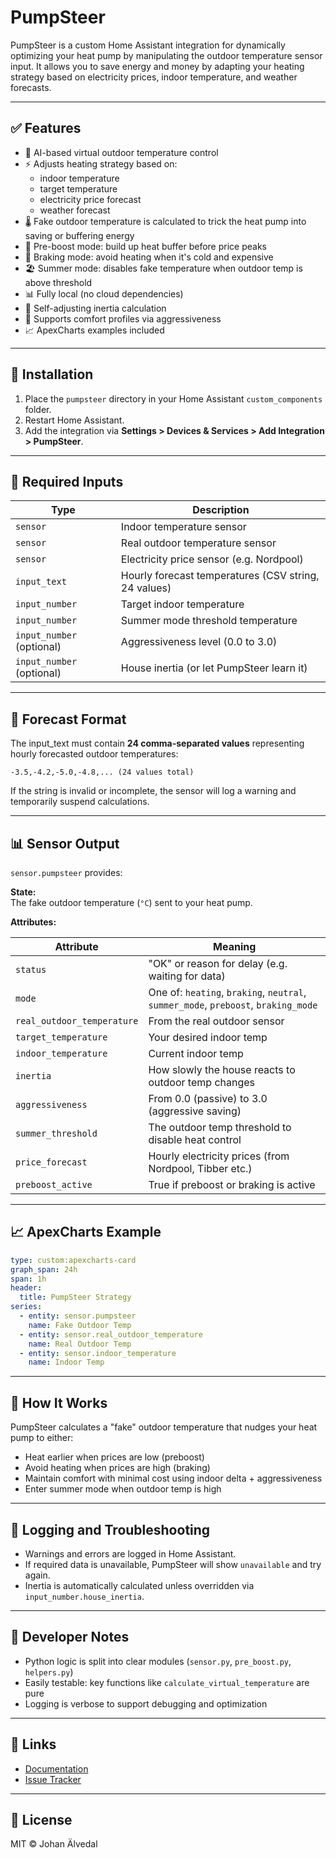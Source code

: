 
# PumpSteer

PumpSteer is a custom Home Assistant integration for dynamically optimizing your heat pump by manipulating the outdoor temperature sensor input. It allows you to save energy and money by adapting your heating strategy based on electricity prices, indoor temperature, and weather forecasts.

---

## ✅ Features

- 🔧 AI-based virtual outdoor temperature control
- ⚡ Adjusts heating strategy based on:
  - indoor temperature
  - target temperature
  - electricity price forecast
  - weather forecast
- 🌡️ Fake outdoor temperature is calculated to trick the heat pump into saving or buffering energy
- 🚀 Pre-boost mode: build up heat buffer before price peaks
- 🧊 Braking mode: avoid heating when it's cold and expensive
- 🏖️ Summer mode: disables fake temperature when outdoor temp is above threshold
- 📊 Fully local (no cloud dependencies)
- 🧠 Self-adjusting inertia calculation
- 🔄 Supports comfort profiles via aggressiveness
- 📈 ApexCharts examples included

---

## 🔧 Installation

1. Place the `pumpsteer` directory in your Home Assistant `custom_components` folder.
2. Restart Home Assistant.
3. Add the integration via **Settings > Devices & Services > Add Integration > PumpSteer**.

---

## 🧱 Required Inputs

| Type          | Description                                      |
|---------------|--------------------------------------------------|
| `sensor`      | Indoor temperature sensor                        |
| `sensor`      | Real outdoor temperature sensor                  |
| `sensor`      | Electricity price sensor (e.g. Nordpool)         |
| `input_text`  | Hourly forecast temperatures (CSV string, 24 values) |
| `input_number`| Target indoor temperature                        |
| `input_number`| Summer mode threshold temperature                |
| `input_number` (optional) | Aggressiveness level (0.0 to 3.0)    |
| `input_number` (optional) | House inertia (or let PumpSteer learn it) |

---

## 🧪 Forecast Format

The input_text must contain **24 comma-separated values** representing hourly forecasted outdoor temperatures:

```text
-3.5,-4.2,-5.0,-4.8,... (24 values total)
```

If the string is invalid or incomplete, the sensor will log a warning and temporarily suspend calculations.

---

## 📊 Sensor Output

`sensor.pumpsteer` provides:

**State:**  
The fake outdoor temperature (`°C`) sent to your heat pump.

**Attributes:**

| Attribute                 | Meaning                                                  |
|--------------------------|-----------------------------------------------------------|
| `status`                 | "OK" or reason for delay (e.g. waiting for data)          |
| `mode`                   | One of: `heating`, `braking`, `neutral`, `summer_mode`, `preboost`, `braking_mode` |
| `real_outdoor_temperature` | From the real outdoor sensor                           |
| `target_temperature`     | Your desired indoor temp                                  |
| `indoor_temperature`     | Current indoor temp                                       |
| `inertia`                | How slowly the house reacts to outdoor temp changes       |
| `aggressiveness`         | From 0.0 (passive) to 3.0 (aggressive saving)             |
| `summer_threshold`       | The outdoor temp threshold to disable heat control        |
| `price_forecast`         | Hourly electricity prices (from Nordpool, Tibber etc.)    |
| `preboost_active`        | True if preboost or braking is active                     |

---

## 📈 ApexCharts Example

```yaml
type: custom:apexcharts-card
graph_span: 24h
span: 1h
header:
  title: PumpSteer Strategy
series:
  - entity: sensor.pumpsteer
    name: Fake Outdoor Temp
  - entity: sensor.real_outdoor_temperature
    name: Real Outdoor Temp
  - entity: sensor.indoor_temperature
    name: Indoor Temp
```

---

## 🧠 How It Works

PumpSteer calculates a "fake" outdoor temperature that nudges your heat pump to either:

- Heat earlier when prices are low (preboost)
- Avoid heating when prices are high (braking)
- Maintain comfort with minimal cost using indoor delta + aggressiveness
- Enter summer mode when outdoor temp is high

---

## 💬 Logging and Troubleshooting

- Warnings and errors are logged in Home Assistant.
- If required data is unavailable, PumpSteer will show `unavailable` and try again.
- Inertia is automatically calculated unless overridden via `input_number.house_inertia`.

---

## 🧪 Developer Notes

- Python logic is split into clear modules (`sensor.py`, `pre_boost.py`, `helpers.py`)
- Easily testable: key functions like `calculate_virtual_temperature` are pure
- Logging is verbose to support debugging and optimization

---

## 🔗 Links

- [Documentation](https://github.com/JohanAlvedal/pumpsteer)
- [Issue Tracker](https://github.com/JohanAlvedal/pumpsteer/issues)

---

## 📄 License

MIT © Johan Älvedal
